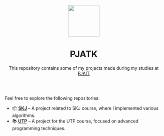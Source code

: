 <div align="center">

<img src="https://encrypted-tbn0.gstatic.com/images?q=tbn:ANd9GcRwe93aIWFlx8Yd4u01hO173tsxUejxVErmkg&s" width="100">

# PJATK

This repository contains some of my projects made during my studies at [PJAIT](https://pja.edu.pl/) 

</div>
<br><br>

Feel free to explore the following repositories:

- 📦 [**SKJ**](https://github.com/alessandra3747/SKJ) – A project related to SKJ course, where I implemented various algorithms.
- 📚 [**UTP**](https://github.com/alessandra3747/UTP) – A project for the UTP course, focused on advanced programming techniques.


